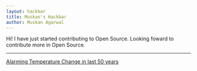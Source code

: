 ```yaml
---
layout: hackbar
title: Muskan's Hackbar
author: Muskan Agarwal
---
```


Hi! I have just started contributing to Open Source. Looking foward to contribute more in Open Source. 

---

[Alarming Temperature Change in last 50 years](https://upload.wikimedia.org/wikipedia/commons/thumb/8/88/Change_in_Average_Temperature.svg/300px-Change_in_Average_Temperature.svg.png)